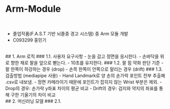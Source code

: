 # Arm-Module
<br>

- 졸업작품(F.A.S.T 기반 뇌졸중 경고 시스템) 중 Arm 모듈 개발
- C093299 홍민기
<br>
## 1. Arm 로직
### 1.1. 사용자 요구사항
- 눈을 감고 정면을 응시한다.
- 손바닥을 위로 향한 채로 팔을 앞으로 뻗는다.
- 10초를 유지한다.
### 1.2. 팔 힘 약화 판단 기준
- 팔 한쪽이 하강하는 경우 (drop)
- 손목 한쪽이 안쪽으로 말리는 경우 (drift)
### 1.3. 검출방법 (mediapipe 사용)
- Hand Landmark로 양 손의 손가락 포인트 전부 추출해 .csv로 내보냄.
- 정면 카메라이기 때문에 포인트가 잡히지 않는 Wrist 부분은 제외.
- Drop의 경우: 손가락 y좌표 차이의 평균 비교
- Drift의 경우: 검지와 약지의 좌표를 통해 구한 기울기의 차이 비교
<br>
## 2. 머신러닝 모델
### 2.1.